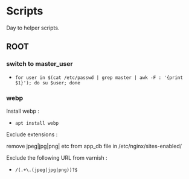 # Scripts

Day to helper scripts.

## ROOT

### switch to master_user
* `for user in $(cat /etc/passwd | grep master | awk -F : '{print $1}'); do su $user; done`

### webp
Install webp : 

* `apt install webp`

Exclude extensions : 

remove jpeg|jpg|png| etc from app_db file in /etc/nginx/sites-enabled/

Exclude the following URL from varnish : 

* `/(.+\.(jpeg|jpg|png))?$`
 
